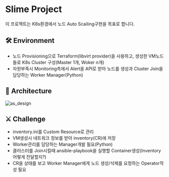 # Slime Project 
이 프로젝트는 K8s환경에서 노드 Auto Scailing구현을 목표로 합니다.   


## 🛠️ Environment
- 노드 Provisioning으로 Terraform(libvirt provider)을 사용하고, 생성한 VM노드들로 K8s Cluster 구성(Master 1개, Woker n개)
-  자원부족시 Monitoring측에서 Alert을 API로 받아 노드를 생성과 Cluster Join을 담당하는 Worker Manager(Python)

## 📜 Architecture
![as_design](https://cdn.discordapp.com/attachments/1061882461384093786/1064783995369439372/autoscailing_draft.png)

## ⚔️ Challenge
- inventory.ini를 Custom Resource로 관리
- VM생성시 네트워크 정보를 받아 inventory(CR)에 저장
- Worker관리를 담당하는 Manager개발 필요(Python) 
- 클러스터를 Join시킬때 ansible-playbook을 실행할 Container생성(Inventory어떻게 전달할지?)
- CR을 상태를 보고 Worker Manager에게 노드 생성/삭제를 요청하는 Operator작성 필요

<!-- External links -->
